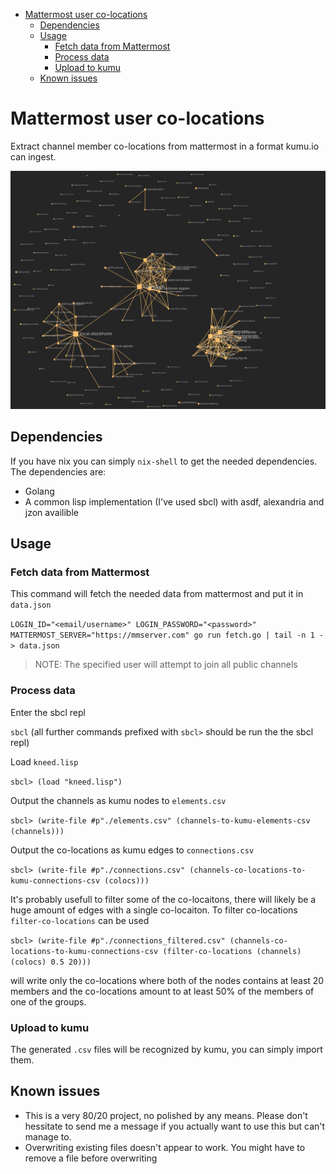 - [Mattermost user co-locations](#mattermost-user-co-locations)
  * [Dependencies](#dependencies)
  * [Usage](#usage)
    + [Fetch data from Mattermost](#fetch-data-from-mattermost)
    + [Process data](#process-data)
    + [Upload to kumu](#upload-to-kumu)
  * [Known issues](#known-issues)

# Mattermost user co-locations

Extract channel member co-locations from mattermost in a format kumu.io can ingest.

![](./cover.jpg)

## Dependencies

If you have nix you can simply `nix-shell` to get the needed dependencies. The dependencies are:
 * Golang
 * A common lisp implementation (I've used sbcl) with asdf, alexandria and jzon availible

## Usage

### Fetch data from Mattermost

This command will fetch the needed data from mattermost and put it in `data.json`

`LOGIN_ID="<email/username>" LOGIN_PASSWORD="<password>" MATTERMOST_SERVER="https://mmserver.com" go run fetch.go | tail -n 1 - > data.json`

> NOTE: The specified user will attempt to join all public channels

### Process data

Enter the sbcl repl

`sbcl` (all further commands prefixed with `sbcl>` should be run the the sbcl repl)

Load `kneed.lisp`

`sbcl> (load "kneed.lisp")`

Output the channels as kumu nodes to `elements.csv`

`sbcl> (write-file #p"./elements.csv" (channels-to-kumu-elements-csv (channels)))`

Output the co-locations as kumu edges to `connections.csv`

`sbcl> (write-file #p"./connections.csv" (channels-co-locations-to-kumu-connections-csv (colocs)))`

It's probably usefull to filter some of the co-locaitons, there will likely be a huge amount of edges with a single co-locaiton. To filter co-locations `filter-co-locations` can be used

`sbcl> (write-file #p"./connections_filtered.csv" (channels-co-locations-to-kumu-connections-csv (filter-co-locations (channels) (colocs) 0.5 20)))`

will write only the co-locations where both of the nodes contains at least 20 members and the co-locations amount to at least 50% of the members of one of the groups.

### Upload to kumu

The generated `.csv` files will be recognized by kumu, you can simply import them.

## Known issues

 * This is a very 80/20 project, no polished by any means. Please don't hessitate to send me a message if you actually want to use this but can't manage to.
 * Overwriting existing files doesn't appear to work. You might have to remove a file before overwriting
